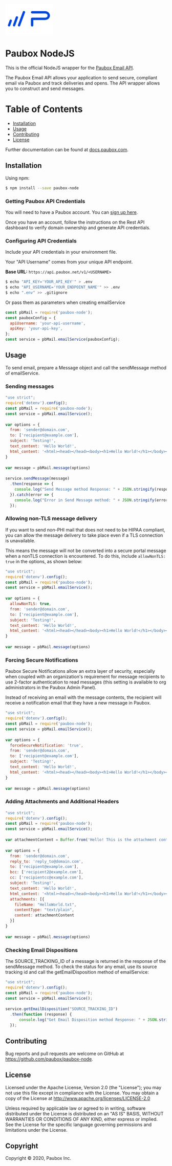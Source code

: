 <img src="https://github.com/Paubox/paubox-csharp/raw/master/paubox_logo.png" alt="Paubox" width="150px">

# Paubox NodeJS

This is the official NodeJS wrapper for the [Paubox Email API](https://www.paubox.com/solutions/email-api).

The Paubox Email API allows your application to send secure, 
compliant email via Paubox and track deliveries and opens.
The API wrapper allows you to construct and send messages.

# Table of Contents
* [Installation](#installation)
*  [Usage](#usage)
*  [Contributing](#contributing)
*  [License](#license)

Further documentation can be found at [docs.paubox.com](https://docs.paubox.com/docs/paubox_email_api/introduction/).

<a name="#installation"></a>
## Installation

Using npm:

```bash
$ npm install --save paubox-node
```

### Getting Paubox API Credentials
You will need to have a Paubox account. You can [sign up here](https://www.paubox.com/join/see-pricing?unit=messages#paubox-email-api).

Once you have an account, follow the instructions on the Rest API dashboard to verify domain ownership and generate API credentials.

### Configuring API Credentials

Include your API credentials in your environment file.

Your "API Username" comes from your unique API endpoint.

**Base URL:** ```https://api.paubox.net/v1/<USERNAME>```


```bash
$ echo "API_KEY='YOUR_API_KEY'" > .env
$ echo "API_USERNAME='YOUR_ENDPOINT_NAME'" >> .env
$ echo ".env" >> .gitignore
```

Or pass them as parameters when creating emailService

```javascript
const pbMail = require('paubox-node');
const pauboxConfig = {
  apiUsername: 'your-api-username',
  apiKey: 'your-api-key',
};
const service = pbMail.emailService(pauboxConfig);
```

<a name="#usage"></a>
## Usage

To send email, prepare a Message object and call the sendMessage method of
emailService.

### Sending messages

```javascript
"use strict";
require('dotenv').config();
const pbMail = require('paubox-node');
const service = pbMail.emailService();

var options = {
  from: 'sender@domain.com',
  to: ['recipient@example.com'],
  subject: 'Testing!',
  text_content: 'Hello World!',
  html_content: '<html><head></head><body><h1>Hello World!</h1></body></html>',
}

var message = pbMail.message(options)

service.sendMessage(message)
  .then(response => {
    console.log("Send Message method Response: " + JSON.stringify(response));
  }).catch(error => {
    console.log("Error in Send Message method: " + JSON.stringify(error));
  });
```

### Allowing non-TLS message delivery

If you want to send non-PHI mail that does not need to be HIPAA compliant, you can allow the message delivery to take place even if a TLS connection is unavailable.

This means the message will not be converted into a secure portal message when a nonTLS connection is encountered. To do this, include `allowNonTLS: true` in the options, as shown below:

```javascript
"use strict";
require('dotenv').config();
const pbMail = require('paubox-node');
const service = pbMail.emailService();

var options = {
  allowNonTLS: true,
  from: 'sender@domain.com',
  to: ['recipient@example.com'],
  subject: 'Testing!',
  text_content: 'Hello World!',
  html_content: '<html><head></head><body><h1>Hello World!</h1></body></html>',
}

var message = pbMail.message(options)
```

### Forcing Secure Notifications
Paubox Secure Notifications allow an extra layer of security, especially when coupled with an organization's requirement for message recipients to use 2-factor authentication to read messages (this setting is available to org administrators in the Paubox Admin Panel).

Instead of receiving an email with the message contents, the recipient will receive a notification email that they have a new message in Paubox.

```javascript
"use strict";
require('dotenv').config();
const pbMail = require('paubox-node');
const service = pbMail.emailService();

var options = {  
  forceSecureNotification: 'true',
  from: 'sender@domain.com',
  to: ['recipient@example.com'],
  subject: 'Testing!',
  text_content: 'Hello World!',
  html_content: '<html><head></head><body><h1>Hello World!</h1></body></html>',
}

var message = pbMail.message(options)
```

### Adding Attachments and Additional Headers


```javascript
"use strict";
require('dotenv').config();
const pbMail = require('paubox-node');
const service = pbMail.emailService();

var attachmentContent = Buffer.from('Hello! This is the attachment content!').toString('base64')

var options = {
  from: 'sender@domain.com',
  reply_to: 'reply_to@domain.com',
  to: ['recipient@example.com'],
  bcc: ['recipient2@example.com'],
  cc: ['recipientcc@example.com'],
  subject: 'Testing!',
  text_content: 'Hello World!',
  html_content: '<html><head></head><body><h1>Hello World!</h1></body></html>',
  attachments: [{
    fileName: "HelloWorld.txt",
    contentType: "text/plain",
    content: attachmentContent
  }]
}

var message = pbMail.message(options)
```


### Checking Email Dispositions

The SOURCE_TRACKING_ID of a message is returned in the response of the sendMessage method. To check the status for any email, use its source tracking id and call the getEmailDisposition method of emailService:

```javascript
"use strict";
require('dotenv').config();
const pbMail = require('paubox-node');
const service = pbMail.emailService();

service.getEmailDisposition("SOURCE_TRACKING_ID")
  .then(function (response) {
      console.log("Get Email Disposition method Response: " + JSON.stringify(response));
  });
```

<a name="#contributing"></a>
## Contributing

Bug reports and pull requests are welcome on GitHub at https://github.com/paubox/paubox-node.


<a name="#license"></a>
## License

Licensed under the Apache License, Version 2.0 (the "License");
you may not use this file except in compliance with the License.
You may obtain a copy of the License at http://www.apache.org/licenses/LICENSE-2.0

Unless required by applicable law or agreed to in writing, software
distributed under the License is distributed on an "AS IS" BASIS,
WITHOUT WARRANTIES OR CONDITIONS OF ANY KIND, either express or implied.
See the License for the specific language governing permissions and
limitations under the License.

## Copyright
Copyright &copy; 2020, Paubox Inc. 

